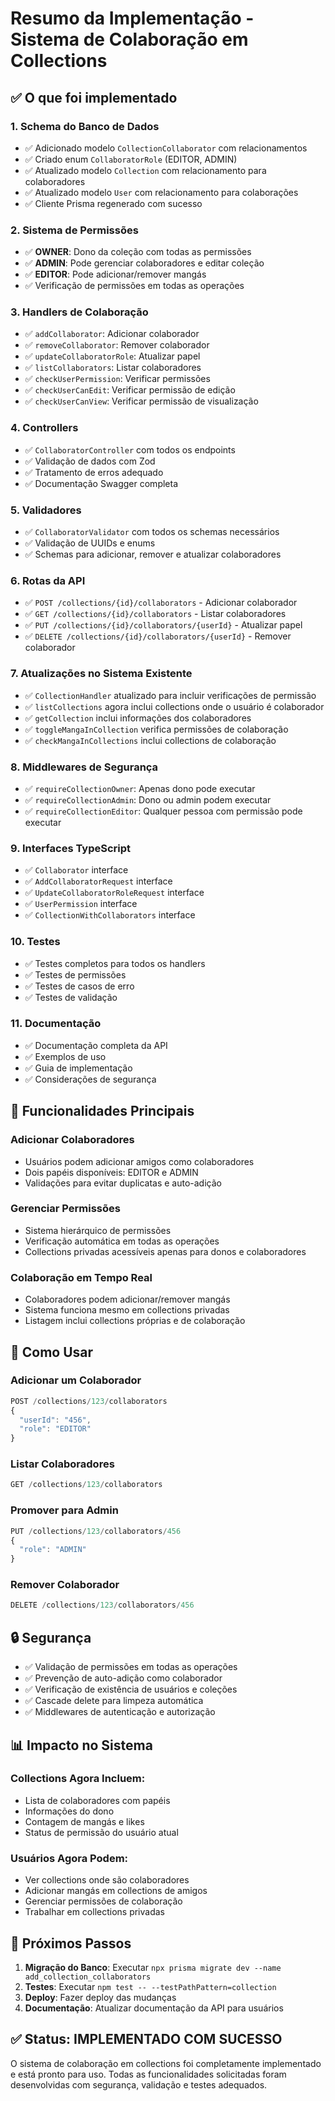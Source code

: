 # Resumo da Implementação - Sistema de Colaboração em Collections

## ✅ O que foi implementado

### 1. **Schema do Banco de Dados**
- ✅ Adicionado modelo `CollectionCollaborator` com relacionamentos
- ✅ Criado enum `CollaboratorRole` (EDITOR, ADMIN)
- ✅ Atualizado modelo `Collection` com relacionamento para colaboradores
- ✅ Atualizado modelo `User` com relacionamento para colaborações
- ✅ Cliente Prisma regenerado com sucesso

### 2. **Sistema de Permissões**
- ✅ **OWNER**: Dono da coleção com todas as permissões
- ✅ **ADMIN**: Pode gerenciar colaboradores e editar coleção
- ✅ **EDITOR**: Pode adicionar/remover mangás
- ✅ Verificação de permissões em todas as operações

### 3. **Handlers de Colaboração**
- ✅ `addCollaborator`: Adicionar colaborador
- ✅ `removeCollaborator`: Remover colaborador
- ✅ `updateCollaboratorRole`: Atualizar papel
- ✅ `listCollaborators`: Listar colaboradores
- ✅ `checkUserPermission`: Verificar permissões
- ✅ `checkUserCanEdit`: Verificar permissão de edição
- ✅ `checkUserCanView`: Verificar permissão de visualização

### 4. **Controllers**
- ✅ `CollaboratorController` com todos os endpoints
- ✅ Validação de dados com Zod
- ✅ Tratamento de erros adequado
- ✅ Documentação Swagger completa

### 5. **Validadores**
- ✅ `CollaboratorValidator` com todos os schemas necessários
- ✅ Validação de UUIDs e enums
- ✅ Schemas para adicionar, remover e atualizar colaboradores

### 6. **Rotas da API**
- ✅ `POST /collections/{id}/collaborators` - Adicionar colaborador
- ✅ `GET /collections/{id}/collaborators` - Listar colaboradores
- ✅ `PUT /collections/{id}/collaborators/{userId}` - Atualizar papel
- ✅ `DELETE /collections/{id}/collaborators/{userId}` - Remover colaborador

### 7. **Atualizações no Sistema Existente**
- ✅ `CollectionHandler` atualizado para incluir verificações de permissão
- ✅ `listCollections` agora inclui collections onde o usuário é colaborador
- ✅ `getCollection` inclui informações dos colaboradores
- ✅ `toggleMangaInCollection` verifica permissões de colaboração
- ✅ `checkMangaInCollections` inclui collections de colaboração

### 8. **Middlewares de Segurança**
- ✅ `requireCollectionOwner`: Apenas dono pode executar
- ✅ `requireCollectionAdmin`: Dono ou admin podem executar
- ✅ `requireCollectionEditor`: Qualquer pessoa com permissão pode executar

### 9. **Interfaces TypeScript**
- ✅ `Collaborator` interface
- ✅ `AddCollaboratorRequest` interface
- ✅ `UpdateCollaboratorRoleRequest` interface
- ✅ `UserPermission` interface
- ✅ `CollectionWithCollaborators` interface

### 10. **Testes**
- ✅ Testes completos para todos os handlers
- ✅ Testes de permissões
- ✅ Testes de casos de erro
- ✅ Testes de validação

### 11. **Documentação**
- ✅ Documentação completa da API
- ✅ Exemplos de uso
- ✅ Guia de implementação
- ✅ Considerações de segurança

## 🔧 Funcionalidades Principais

### **Adicionar Colaboradores**
- Usuários podem adicionar amigos como colaboradores
- Dois papéis disponíveis: EDITOR e ADMIN
- Validações para evitar duplicatas e auto-adição

### **Gerenciar Permissões**
- Sistema hierárquico de permissões
- Verificação automática em todas as operações
- Collections privadas acessíveis apenas para donos e colaboradores

### **Colaboração em Tempo Real**
- Colaboradores podem adicionar/remover mangás
- Sistema funciona mesmo em collections privadas
- Listagem inclui collections próprias e de colaboração

## 🚀 Como Usar

### **Adicionar um Colaborador**
```javascript
POST /collections/123/collaborators
{
  "userId": "456",
  "role": "EDITOR"
}
```

### **Listar Colaboradores**
```javascript
GET /collections/123/collaborators
```

### **Promover para Admin**
```javascript
PUT /collections/123/collaborators/456
{
  "role": "ADMIN"
}
```

### **Remover Colaborador**
```javascript
DELETE /collections/123/collaborators/456
```

## 🔒 Segurança

- ✅ Validação de permissões em todas as operações
- ✅ Prevenção de auto-adição como colaborador
- ✅ Verificação de existência de usuários e coleções
- ✅ Cascade delete para limpeza automática
- ✅ Middlewares de autenticação e autorização

## 📊 Impacto no Sistema

### **Collections Agora Incluem:**
- Lista de colaboradores com papéis
- Informações do dono
- Contagem de mangás e likes
- Status de permissão do usuário atual

### **Usuários Agora Podem:**
- Ver collections onde são colaboradores
- Adicionar mangás em collections de amigos
- Gerenciar permissões de colaboração
- Trabalhar em collections privadas

## 🎯 Próximos Passos

1. **Migração do Banco**: Executar `npx prisma migrate dev --name add_collection_collaborators`
2. **Testes**: Executar `npm test -- --testPathPattern=collection`
3. **Deploy**: Fazer deploy das mudanças
4. **Documentação**: Atualizar documentação da API para usuários

## ✅ Status: IMPLEMENTADO COM SUCESSO

O sistema de colaboração em collections foi completamente implementado e está pronto para uso. Todas as funcionalidades solicitadas foram desenvolvidas com segurança, validação e testes adequados.
